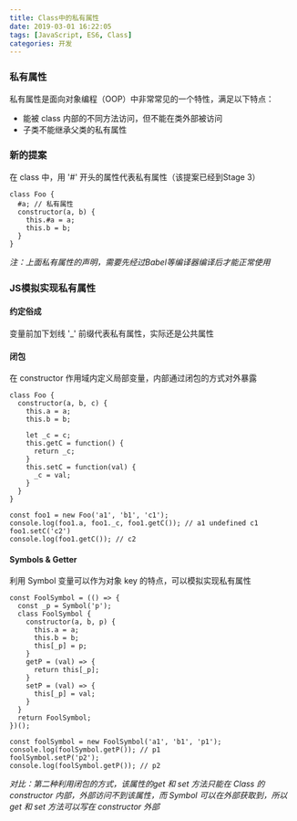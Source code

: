 ```yaml
---
title: Class中的私有属性
date: 2019-03-01 16:22:05
tags: [JavaScript, ES6, Class]
categories: 开发
---
```


### 私有属性
私有属性是面向对象编程（OOP）中非常常见的一个特性，满足以下特点：
 - 能被 class 内部的不同方法访问，但不能在类外部被访问
 - 子类不能继承父类的私有属性

### 新的提案
在 class 中，用 '#' 开头的属性代表私有属性（该提案已经到Stage 3）
```
class Foo {
  #a; // 私有属性
  constructor(a, b) {
    this.#a = a;  
    this.b = b;
  }
}
```
*注：上面私有属性的声明，需要先经过Babel等编译器编译后才能正常使用*

### JS模拟实现私有属性
#### 约定俗成
变量前加下划线 '_' 前缀代表私有属性，实际还是公共属性
#### 闭包
在 constructor 作用域内定义局部变量，内部通过闭包的方式对外暴露
```
class Foo {
  constructor(a, b, c) {
    this.a = a;
    this.b = b;

    let _c = c;
    this.getC = function() {
      return _c;
    }
    this.setC = function(val) {
      _c = val;
    }
  }
}

const foo1 = new Foo('a1', 'b1', 'c1');
console.log(foo1.a, foo1._c, foo1.getC()); // a1 undefined c1
foo1.setC('c2')
console.log(foo1.getC()); // c2
```

#### Symbols & Getter
利用 Symbol 变量可以作为对象 key 的特点，可以模拟实现私有属性
```
const FoolSymbol = (() => {
  const _p = Symbol('p');
  class FoolSymbol {
    constructor(a, b, p) {
      this.a = a;
      this.b = b;
      this[_p] = p;
    }
    getP = (val) => {
      return this[_p];
    }
    setP = (val) => {
      this[_p] = val;
    }
  }
  return FoolSymbol;
})();

const foolSymbol = new FoolSymbol('a1', 'b1', 'p1');
console.log(foolSymbol.getP()); // p1
foolSymbol.setP('p2');
console.log(foolSymbol.getP()); // p2
```
*对比：第二种利用闭包的方式，该属性的get 和 set 方法只能在 Class 的 constructor 内部，外部访问不到该属性，而 Symbol 可以在外部获取到，所以get 和 set 方法可以写在 constructor 外部*
